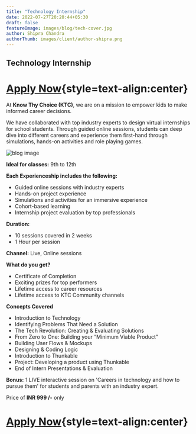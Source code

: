 ```yaml
---
title: "Technology Internship"
date: 2022-07-27T20:20:44+05:30
draft: false
featureImage: images/blog/tech-cover.jpg
author: Shipra Chandra
authorThumb: images/client/author-shipra.png
---
```


## Technology Internship

# [Apply Now](https://forms.office.com/r/Wwe2xJwWj6){style=text-align:center}

At __Know Thy Choice (KTC)__, we are on a mission to empower kids to make informed career decisions.

We have collaborated with top industry experts to design virtual internships for school students. Through guided online sessions, students can deep dive into different careers and experience them first-hand through simulations, hands-on activities and role playing games.

![blog image](/images/blog/tech-post-1.jpg)


__Ideal for classes:__ 9th to 12th

__Each Experienceship includes the following:__
- Guided online sessions with industry experts 
- Hands-on project experience
- Simulations and activities for an immersive experience
- Cohort-based learning
- Internship project evaluation by top professionals

__Duration:__
- 10 sessions covered in 2 weeks
- 1 Hour per session

__Channel:__ Live, Online sessions

__What do you get?__
- Certificate of Completion
- Exciting prizes for top performers
- Lifetime access to career resources 
- Lifetime access to KTC Community channels


__Concepts Covered__
- Introduction to Technology 
- Identifying Problems That Need a Solution
- The Tech Revolution: Creating & Evaluating Solutions
- From Zero to One: Building your “Minimum Viable Product”
- Building User Flows & Mockups
- Designing & Coding Logic 
- Introduction to Thunkable
- Project: Developing a product using Thunkable
- End of Intern Presentations & Evaluation


__Bonus:__  1 LIVE interactive session on 'Careers in technology and how to pursue them' for students and parents with an industry expert.

Price of **INR 999 /-** only

# [Apply Now](https://forms.office.com/r/Wwe2xJwWj6){style=text-align:center}
